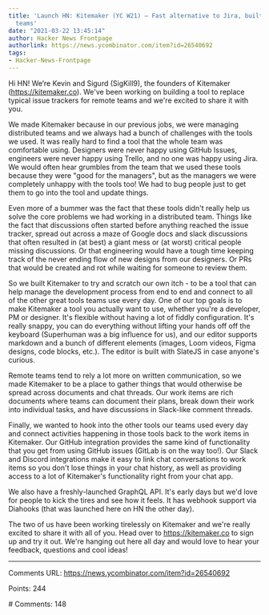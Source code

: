 ```yaml
---
title: 'Launch HN: Kitemaker (YC W21) – Fast alternative to Jira, built for remote
  teams'
date: "2021-03-22 13:45:14"
author: Hacker News Frontpage
authorlink: https://news.ycombinator.com/item?id=26540692
tags:
- Hacker-News-Frontpage
---
```


<p>Hi HN! We’re Kevin and Sigurd (SigKill9), the founders of Kitemaker (<a href="https://kitemaker.co" rel="nofollow">https://kitemaker.co</a>). We've been working on building a tool to replace typical issue trackers for remote teams and we're excited to share it with you.<p>We made Kitemaker because in our previous jobs, we were managing distributed teams and we always had a bunch of challenges with the tools we used. It was really hard to find a tool that the whole team was comfortable using. Designers were never happy using GitHub Issues, engineers were never happy using Trello, and no one was happy using Jira. We would often hear grumbles from the team that we used these tools because they were "good for the managers", but as the managers we were completely unhappy with the tools too! We had to bug people just to get them to go into the tool and update things.<p>Even more of a bummer was the fact that these tools didn't really help us solve the core problems we had working in a distributed team. Things like the fact that discussions often started before anything reached the issue tracker, spread out across a maze of Google docs and slack discussions that often resulted in (at best) a giant mess or (at worst) critical people missing discussions. Or that engineering would have a tough time keeping track of the never ending flow of new designs from our designers. Or PRs that would be created and rot while waiting for someone to review them.<p>So we built Kitemaker to try and scratch our own itch - to be a tool that can help manage the development process from end to end and connect to all of the other great tools teams use every day. One of our top goals is to make Kitemaker a tool you actually want to use, whether you're a developer, PM or designer. It's flexible without having a lot of fiddly configuration. It's really snappy, you can do everything without lifting your hands off off the keyboard (Superhuman was a big influence for us), and our editor supports markdown and a bunch of different elements (images, Loom videos, Figma designs, code blocks, etc.). The editor is built with SlateJS in case anyone's curious.<p>Remote teams tend to rely a lot more on written communication, so we made Kitemaker to be a place to gather things that would otherwise be spread across documents and chat threads. Our work items are rich documents where teams can document their plans, break down their work into individual tasks, and have discussions in Slack-like comment threads.<p>Finally, we wanted to hook into the other tools our teams used every day and connect activities happening in those tools back to the work items in Kitemaker. Our GitHub integration provides the same kind of functionality that you get from using GitHub issues (GitLab is on the way too!). Our Slack and Discord integrations make it easy to link chat conversations to work items so you don't lose things in your chat history, as well as providing access to a lot of Kitemaker's functionality right from your chat app.<p>We also have a freshly-launched GraphQL API. It's early days but we'd love for people to kick the tires and see how it feels. It has webhook support via Diahooks (that was launched here on HN the other day).<p>The two of us have been working tirelessly on Kitemaker and we're really excited to share it with all of you. Head over to <a href="https://kitemaker.co" rel="nofollow">https://kitemaker.co</a> to sign up and try it out. We're hanging out here all day and would love to hear your feedback, questions and cool ideas!</p>
<hr>
<p>Comments URL: <a href="https://news.ycombinator.com/item?id=26540692">https://news.ycombinator.com/item?id=26540692</a></p>
<p>Points: 244</p>
<p># Comments: 148</p>
